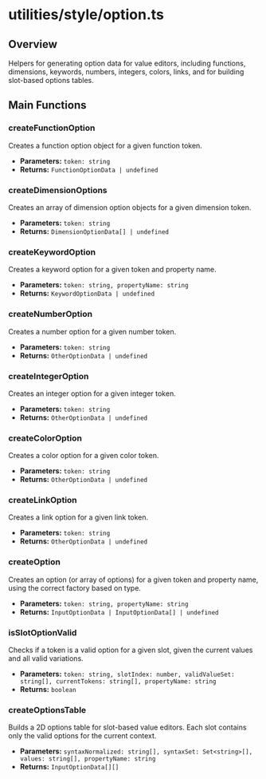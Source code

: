 # utilities/style/option.ts

## Overview
Helpers for generating option data for value editors, including functions, dimensions, keywords, numbers, integers, colors, links, and for building slot-based options tables.

## Main Functions

### createFunctionOption
Creates a function option object for a given function token.
- **Parameters:** `token: string`
- **Returns:** `FunctionOptionData | undefined`

### createDimensionOptions
Creates an array of dimension option objects for a given dimension token.
- **Parameters:** `token: string`
- **Returns:** `DimensionOptionData[] | undefined`

### createKeywordOption
Creates a keyword option for a given token and property name.
- **Parameters:** `token: string, propertyName: string`
- **Returns:** `KeywordOptionData | undefined`

### createNumberOption
Creates a number option for a given number token.
- **Parameters:** `token: string`
- **Returns:** `OtherOptionData | undefined`

### createIntegerOption
Creates an integer option for a given integer token.
- **Parameters:** `token: string`
- **Returns:** `OtherOptionData | undefined`

### createColorOption
Creates a color option for a given color token.
- **Parameters:** `token: string`
- **Returns:** `OtherOptionData | undefined`

### createLinkOption
Creates a link option for a given link token.
- **Parameters:** `token: string`
- **Returns:** `OtherOptionData | undefined`

### createOption
Creates an option (or array of options) for a given token and property name, using the correct factory based on type.
- **Parameters:** `token: string, propertyName: string`
- **Returns:** `InputOptionData | InputOptionData[] | undefined`

### isSlotOptionValid
Checks if a token is a valid option for a given slot, given the current values and all valid variations.
- **Parameters:** `token: string, slotIndex: number, validValueSet: string[], currentTokens: string[], propertyName: string`
- **Returns:** `boolean`

### createOptionsTable
Builds a 2D options table for slot-based value editors. Each slot contains only the valid options for the current context.
- **Parameters:** `syntaxNormalized: string[], syntaxSet: Set<string>[], values: string[], propertyName: string`
- **Returns:** `InputOptionData[][]`
